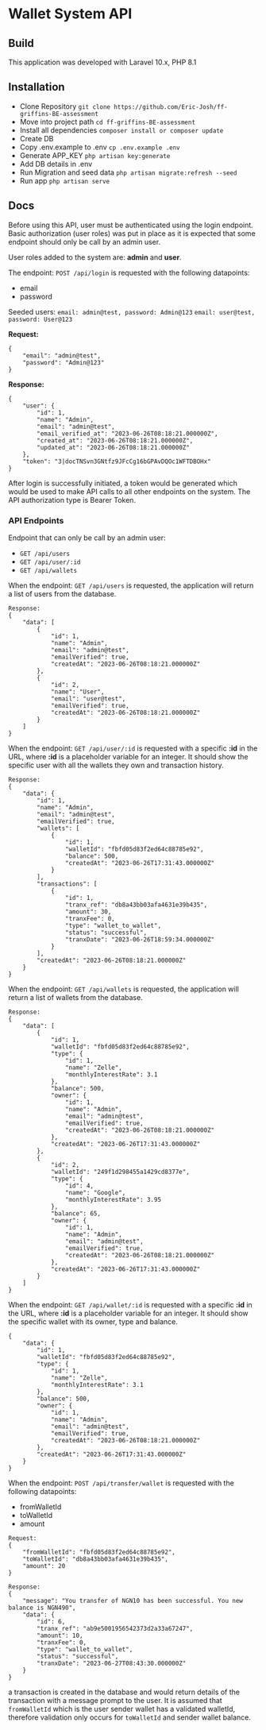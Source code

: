 # Wallet System API

## Build
This application was developed with Laravel 10.x, PHP 8.1

## Installation
* Clone Repository `git clone https://github.com/Eric-Josh/ff-griffins-BE-assessment`
* Move into project path `cd ff-griffins-BE-assessment`
* Install all dependencies `composer install or composer update`
* Create DB
* Copy .env.example to .env `cp .env.example .env`
* Generate APP_KEY `php artisan key:generate`
* Add DB details in .env
* Run Migration and seed data `php artisan migrate:refresh --seed`
* Run app `php artisan serve`

## Docs
Before using this API, user must be authenticated using the login endpoint. Basic authorization (user roles) was put in place as it is expected that some endpoint should only be call by an admin user.

User roles added to the system are: <strong>admin</strong> and <strong>user</strong>.

The endpoint: `POST /api/login` is requested with the following datapoints:
* email
* password

Seeded users: 
`email: admin@test, password: Admin@123` 
`email: user@test, password: User@123`

<strong>Request:</strong>

```
{
    "email": "admin@test",
    "password": "Admin@123"
}
```
<strong>Response:</strong>

```
{
    "user": {
        "id": 1,
        "name": "Admin",
        "email": "admin@test",
        "email_verified_at": "2023-06-26T08:18:21.000000Z",
        "created_at": "2023-06-26T08:18:21.000000Z",
        "updated_at": "2023-06-26T08:18:21.000000Z"
    },
    "token": "3|docTNSvn3GNtfz9JFcCg16bGPAvDQOc1WFTDBOHx"
}
```

After login is successfully initiated, a token would be generated which would be used to make API calls to all other endpoints on the system. The API authorization type is Bearer Token.

### API Endpoints
Endpoint that can only be call by an admin user: 
* `GET /api/users` 
* `GET /api/user/:id`
* `GET /api/wallets`

When the endpoint: `GET /api/users` is requested, the application will return a list of users from the database.
```
Response:
{
    "data": [
        {
            "id": 1,
            "name": "Admin",
            "email": "admin@test",
            "emailVerified": true,
            "createdAt": "2023-06-26T08:18:21.000000Z"
        },
        {
            "id": 2,
            "name": "User",
            "email": "user@test",
            "emailVerified": true,
            "createdAt": "2023-06-26T08:18:21.000000Z"
        }
    ]
}
```

When the endpoint: `GET /api/user/:id` is requested with a specific <strong>:id</strong> in the URL, where <strong>:id</strong> is a placeholder variable for an integer. It should show the specific user with all the wallets they own and transaction history.
```
Response:
{
    "data": {
        "id": 1,
        "name": "Admin",
        "email": "admin@test",
        "emailVerified": true,
        "wallets": [
            {
                "id": 1,
                "walletId": "fbfd05d83f2ed64c88785e92",
                "balance": 500,
                "createdAt": "2023-06-26T17:31:43.000000Z"
            }
        ],
        "transactions": [
            {
                "id": 1,
                "tranx_ref": "db8a43bb03afa4631e39b435",
                "amount": 30,
                "tranxFee": 0,
                "type": "wallet_to_wallet",
                "status": "successful",
                "tranxDate": "2023-06-26T18:59:34.000000Z"
            }
        ],
        "createdAt": "2023-06-26T08:18:21.000000Z"
    }
}
```

When the endpoint: `GET /api/wallets` is requested, the application will return a list of wallets from the database.
```
Response:
{
    "data": [
        {
            "id": 1,
            "walletId": "fbfd05d83f2ed64c88785e92",
            "type": {
                "id": 1,
                "name": "Zelle",
                "monthlyInterestRate": 3.1
            },
            "balance": 500,
            "owner": {
                "id": 1,
                "name": "Admin",
                "email": "admin@test",
                "emailVerified": true,
                "createdAt": "2023-06-26T08:18:21.000000Z"
            },
            "createdAt": "2023-06-26T17:31:43.000000Z"
        },
        {
            "id": 2,
            "walletId": "249f1d298455a1429cd8377e",
            "type": {
                "id": 4,
                "name": "Google",
                "monthlyInterestRate": 3.95
            },
            "balance": 65,
            "owner": {
                "id": 1,
                "name": "Admin",
                "email": "admin@test",
                "emailVerified": true,
                "createdAt": "2023-06-26T08:18:21.000000Z"
            },
            "createdAt": "2023-06-26T17:31:43.000000Z"
        }
    ]
}
```

When the endpoint: `GET /api/wallet/:id` is requested with a specific <strong>:id</strong> in the URL, where <strong>:id</strong> is a placeholder variable for an integer. It should show the specific wallet with its owner, type and balance.
```
{
    "data": {
        "id": 1,
        "walletId": "fbfd05d83f2ed64c88785e92",
        "type": {
            "id": 1,
            "name": "Zelle",
            "monthlyInterestRate": 3.1
        },
        "balance": 500,
        "owner": {
            "id": 1,
            "name": "Admin",
            "email": "admin@test",
            "emailVerified": true,
            "createdAt": "2023-06-26T08:18:21.000000Z"
        },
        "createdAt": "2023-06-26T17:31:43.000000Z"
    }
}
```
When the endpoint: `POST /api/transfer/wallet` is requested with the following datapoints:
* fromWalletId
* toWalletId
* amount

```
Request:
{
    "fromWalletId": "fbfd05d83f2ed64c88785e92",
    "toWalletId": "db8a43bb03afa4631e39b435",
    "amount": 20
}

Response:
{
    "message": "You transfer of NGN10 has been successful. You new balance is NGN490",
    "data": {
        "id": 6,
        "tranx_ref": "ab9e5001956542373d2a33a67247",
        "amount": 10,
        "tranxFee": 0,
        "type": "wallet_to_wallet",
        "status": "successful",
        "tranxDate": "2023-06-27T08:43:30.000000Z"
    }
}
```

a transaction is created in the database and would return details of the transaction with a message prompt to the user. It is assumed that `fromWalletId` which is the user sender wallet has a validated walletId, therefore validation only occurs for `toWalletId` and sender wallet balance.